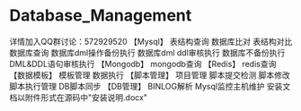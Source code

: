 
# Database_Management
详情加入QQ群讨论：572929520
【Mysql】
表结构查询
数据库比对
表结构对比
数据库查询
数据库dml操作备份执行
数据库dml ddl审核执行
数据库不备份执行
DML&DDL语句审核执行
【Mongodb】
mongodb查询
【Redis】
redis查询
【数据模板】
模板管理
数据执行
【脚本管理】
项目管理
脚本提交检测
脚本修改
脚本执行管理
DB脚本同步
【DB管理】
BINLOG解析
Mysql监控主机维护
安装文档以附件形式在源码中"安装说明.docx"

